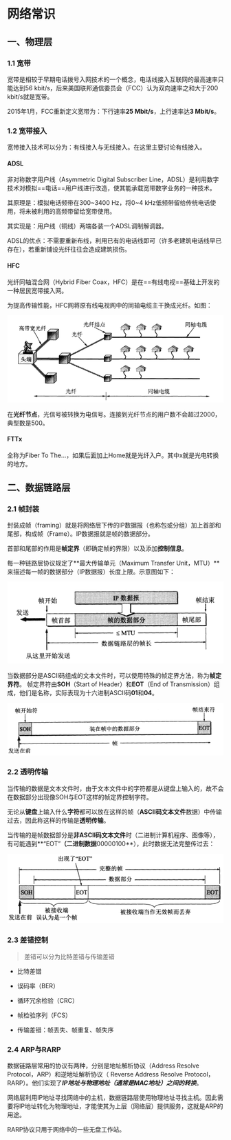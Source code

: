 # 网络常识

## 一、物理层

### 1.1 宽带

宽带是相较于早期电话拨号入网技术的一个概念，电话线接入互联网的最高速率只能达到56 kbit/s，后来美国联邦通信委员会（FCC）认为双向速率之和大于200 kbit/s就是宽带。

2015年1月，FCC重新定义宽带为：下行速率**25 Mbit/s**，上行速率达**3 Mbit/s**。

### 1.2 宽带接入

宽带接入技术可以分为：有线接入与无线接入。在这里主要讨论有线接入。

#### ADSL

非对称数字用户线（Asymmetric Digital Subscriber Line，ADSL）是利用数字技术对模拟==电话==用户线进行改造，使其能承载宽带数字业务的一种技术。

其原理是：模拟电话频带在300~3400 Hz，将0~4 kHz低频带留给传统电话使用，将未被利用的高频带留给宽带使用。

其实现是：用户线（铜线）两端各装一个ADSL调制解调器。

ADSL的优点：不需要重新布线，利用已有的电话线即可（许多老建筑电话线早已存在），若重新铺设光纤往往会造成建筑损伤。



#### HFC

光纤同轴混合网（Hybrid Fiber Coax，HFC）是在==有线电视==基础上开发的一种居民宽带接入网。

为提高传输性能，HFC网蒋原有线电视网中的同轴电缆主干换成光纤。如图：

<img src="https://raw.githubusercontent.com/huibazdy/TyporaPicture/main/202209061049644.png" alt="image-20220906104940575" style="zoom: 80%;" />

在**光纤节点**，光信号被转换为电信号。连接到光纤节点的用户数不会超过2000，典型数是500。



#### FTTx

全称为Fiber To The...，如果后面加上Home就是光纤入户。其中x就是光电转换的地方。



## 二、数据链路层

### 2.1 帧封装

封装成帧（framing）就是将网络层下传的IP数据报（也称包或分组）加上首部和尾部，构成帧（Frame）。IP数据报就是帧的数据部分。

首部和尾部的作用是**帧定界**（即确定帧的界限）以及添加**控制信息**。

每一种链路层协议规定了**最大传输单元（Maximum Transfer Unit，MTU）**来描述每一帧的数据部分（IP数据报）长度上限。示意图如下：

<img src="https://raw.githubusercontent.com/huibazdy/TyporaPicture/main/202209061138946.png" alt="image-20220906113824909"  />

当数据部分是ASCII码组成的文本文件时，可以使用特殊的帧定界方法，称为**帧定界符**。	帧定界符由**SOH**（Start of Header）和**EOT**（End of Transmission）组成，他们是名称，实际表现为十六进制ASCII码**01**和**04**。

<img src="https://raw.githubusercontent.com/huibazdy/TyporaPicture/main/202209061159666.png" alt="image-20220906115902630"  />



### 2.2 透明传输

当传输的数据是文本文件时，由于文本文件中的字符都是从键盘上输入的，故不会在数据部分出现像SOH与EOT这样的帧定界控制字符。

无论从**键盘**上输入什么**字符**都可以放在这样的帧（**ASCII码文本文件**数据）中传输过去，因此称这样的传输是**透明传输**。

当传输的是帧数据部分是**非ASCII码文本文件**时（二进制计算机程序、图像等），有可能遇到**“EOT”**（二进制数据**00000100**），此时数据无法完整传过去：

![image-20220906144643318](https://raw.githubusercontent.com/huibazdy/TyporaPicture/main/202209061446374.png)



### 2.3 差错控制

> 差错可以分为比特差错与传输差错

* 比特差错
* 误码率（BER）
* 循环冗余检验（CRC）
* 帧检验序列（FCS）



* 传输差错：帧丢失、帧重复、帧失序



### 2.4 ARP与RARP

数据链路层常用的协议有两种，分别是地址解析协议（Address Resolve Protocol，ARP）和逆地址解析协议（ Reverse Address Resolve Protocol，RARP）。他们实现了***IP地址与物理地址（通常是MAC地址）之间的转换***。

网络层利用IP地址寻找网络中的主机，数据链路层使用物理地址寻找主机。因此需要将IP地址转化为物理地址，才能使其为上层（网络层）提供服务，这就是ARP的用途。

RARP协议只用于网络中的一些无盘工作站。